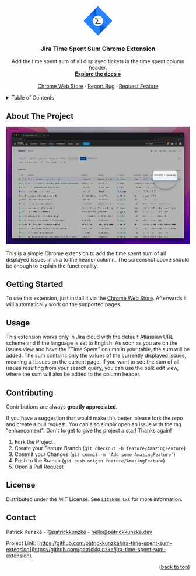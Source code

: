 <!-- Improved compatibility of back to top link: See: https://github.com/othneildrew/Best-README-Template/pull/73 -->
<a name="readme-top"></a>
<!--
    *** Thanks for checking out the Best-README-Template. If you have a suggestion
    *** that would make this better, please fork the repo and create a pull request
    *** or simply open an issue with the tag "enhancement".
    *** Don't forget to give the project a star!
    *** Thanks again! Now go create something AMAZING! :D
    -->

<!-- PROJECT LOGO -->
<br />
<div align="center">
    <a href="https://github.com/patrickkunzke/jira-time-spent-sum-extension">
        <img src="images/icon-128.png" alt="Logo" width="80" height="80">
        </a>

<h3 align="center">Jira Time Spent Sum Chrome Extension</h3>

<p align="center">
    Add the time spent sum of all displayed tickets in the time spent column header.
    <br />
    <a href="https://github.com/patrickkunzke/jira-time-spent-sum-extension"><strong>Explore the docs »</strong></a>
    <br />
    <br />
    <a href="https://chrome.google.com/webstore/detail/jira-time-spent-sum/ikhogdpopknkbbjnpfmclcckfdbdeped">Chrome Web Store</a>
    ·
    <a href="https://github.com/patrickkunzke/jira-time-spent-sum-extension/issues">Report Bug</a>
    ·
    <a href="https://github.com/patrickkunzke/jira-time-spent-sum-extension/issues">Request Feature</a>
    </p>
    </div>



<!-- TABLE OF CONTENTS -->
<details>
    <summary>Table of Contents</summary>
    <ol>
        <li><a href="#about-the-project">About The Project</a></li>
        <li><a href="#getting-started">Getting Started</a></li>
        <li><a href="#usage">Usage</a></li>
        <li><a href="#contributing">Contributing</a></li>
        <li><a href="#license">License</a></li>
        <li><a href="#contact">Contact</a></li>
    </ol>
</details>



<!-- ABOUT THE PROJECT -->
## About The Project

[![Product Name Screen Shot][product-screenshot]](https://github.com/patrickkunzke/jira-time-spent-sum-extension)

This is a simple Chrome extension to add the time spent sum of all displayed issues in Jira to the header column. The screenshot above should be enough to explain the functionality.

<!-- GETTING STARTED -->
## Getting Started

To use this extension, just install it via the [Chrome Web Store](https://chrome.google.com/webstore/detail/jira-time-spent-sum/ikhogdpopknkbbjnpfmclcckfdbdeped). Afterwards it will automatically work on the supported pages.

<!-- USAGE EXAMPLES -->
## Usage

This extension works only in Jira cloud with the default Atlassian URL scheme and if the language is set to English. As soon as you are on the issues view and have the "Time Spent" column in your table, the sum will be added. The sum contains only the values of the currently displayed issues, meaning all issues on the current page. If you want to see the sum of all issues resulting from your search query, you can use the bulk edit view, where the sum will also be added to the column header.

<!-- CONTRIBUTING -->
## Contributing

Contributions are always **greatly appreciated**.

If you have a suggestion that would make this better, please fork the repo and create a pull request. You can also simply open an issue with the tag "enhancement".
Don't forget to give the project a star! Thanks again!

1. Fork the Project
2. Create your Feature Branch (`git checkout -b feature/AmazingFeature`)
3. Commit your Changes (`git commit -m 'Add some AmazingFeature'`)
4. Push to the Branch (`git push origin feature/AmazingFeature`)
5. Open a Pull Request

<!-- LICENSE -->
## License

Distributed under the MIT License. See `LICENSE.txt` for more information.

<!-- CONTACT -->
## Contact

Patrick Kunzke - [@patrickkunzke](https://twitter.com/patrickkunzke) - hello@patrickkunzke.dev

Project Link: [https://github.com/patrickkunzke/jira-time-spent-sum-extension](https://github.com/patrickkunzke/jira-time-spent-sum-extension)

<p align="right">(<a href="#readme-top">back to top</a>)</p>

<!-- MARKDOWN LINKS & IMAGES -->
<!-- https://www.markdownguide.org/basic-syntax/#reference-style-links -->
[product-screenshot]: images/screenshot.png
